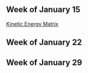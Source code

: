 ## Week of January 15 
[Kinetic Energy Matrix](/kinetic.m)
## Week of January 22
## Week of January 29
